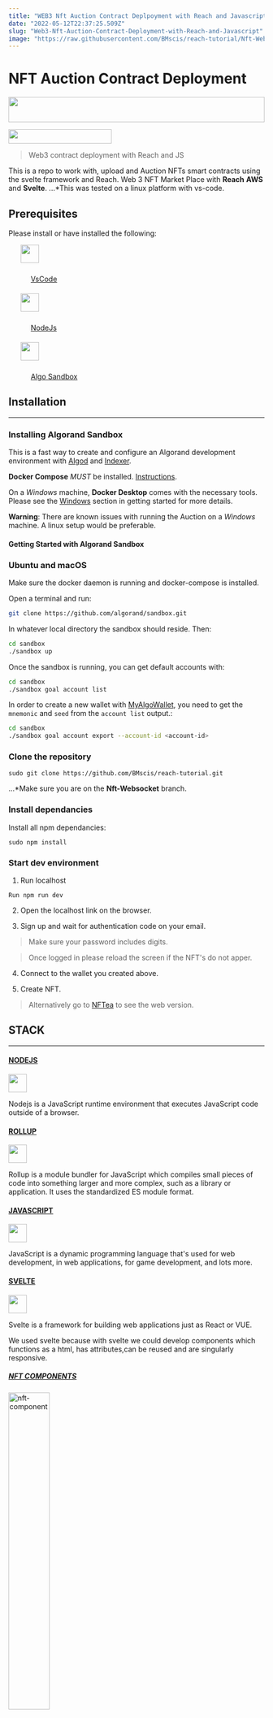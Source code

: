 ```yaml
---
title: "WEB3 Nft Auction Contract Deplpoyment with Reach and Javascript"
date: "2022-05-12T22:37:25.509Z"
slug: "Web3-Nft-Auction-Contract-Deployment-with-Reach-and-Javascript"
image: "https://raw.githubusercontent.com/BMscis/reach-tutorial/Nft-Websocket/src/nftea-assets/assets/article/cover-hashnode.png"
---
```

# NFT Auction Contract Deployment

<p align="left">
<a href="https://github.com/BMscis/reach-tutorial/" target="_blank" rel="noreferrer"><img src="https://raw.githubusercontent.com/BMscis/reach-tutorial/Nft-Websocket/src/nftea-assets/assets/article/js-reach-algo-eth.svg" width="100%" height="50px" style="width:100%;height:50px; alt="logo" /></a>
</p>

<a href="https://www.twitter.com/BMscis" target="_blank" rel="noreferrer"><img width="203px" height="28px"
src="https://img.shields.io/twitter/follow/BMscis?logo=twitter&style=for-the-badge&color=0891b2&labelColor=1c1917"
style="width:203px;height:28px;"/></a>
> Web3 contract deployment with Reach and JS



This is a repo to work with, upload and Auction NFTs smart contracts using the svelte framework and Reach.
Web 3 NFT Market Place with **Reach** **AWS** and **Svelte**.
...*This was tested on a linux platform with vs-code.

## Prerequisites
Please install or have installed the following:
<ul style="list-style:none;">
    <li >
    <a href="https://code.visualstudio.com/download" target="_blank" rel="noreferrer"><img style="width:36px;height:36px;margin-right:20px;"
    width="36px" height="36px" src="https://raw.githubusercontent.com/BMscis/reach-tutorial/Nft-Websocket/src/nftea-assets/assets/article/vscode.svg" 
    /><p style="margin:20px">VsCode</p></a>
    </li>
    <li>
    <a href="https://nodejs.org/en/download/" target="_blank" rel="noreferrer"><img style="width:36px;height:36px;margin-right:20px;"
    width="36px" height="36px" src="https://raw.githubusercontent.com/BMscis/reach-tutorial/Nft-Websocket/src/nftea-assets/assets/article/nodejs-icon.svg" 
    /><p style="margin:20px">NodeJs</p></a>
    </li>
    <li>
    <a href="https://github.com/algorand/sandbox" target="_blank" rel="noreferrer"><img style="width:36px;height:36px;margin-right:20px;"
    width="36px" height="36px" src="https://raw.githubusercontent.com/BMscis/reach-tutorial/Nft-Websocket/src/nftea-assets/assets/article/algo-icon.svg" 
    /><p style="margin:20px">Algo Sandbox</p></a>
    </li>
</ul>

## Installation
___

### Installing Algorand Sandbox

This is a fast way to create and configure an Algorand development environment with [Algod](https://github.com/algorand/go-algorand) and [Indexer](https://github.com/algorand/indexer).


**Docker Compose** _MUST_ be installed. [Instructions](https://docs.docker.com/compose/install/).

On a _Windows_ machine, **Docker Desktop** comes with the necessary tools. Please see the [Windows](#windows) section in getting started for more details.

**Warning**: There are known issues with running the Auction on a _Windows_ machine. A linux setup would be preferable.

#### Getting Started with Algorand Sandbox

### Ubuntu and macOS

Make sure the docker daemon is running and docker-compose is installed.

Open a terminal and run:

```bash
git clone https://github.com/algorand/sandbox.git
```

In whatever local directory the sandbox should reside. Then:

```bash
cd sandbox
./sandbox up
```

Once the sandbox is running, you can get default accounts with:

```bash
cd sandbox
./sandbox goal account list
```

In order to create a new wallet with [MyAlgoWallet](https://wallet.myalgo.com/), you need to get the `mnemonic` and `seed` from the `account list` output.:


```bash
cd sandbox
./sandbox goal account export --account-id <account-id> 
```

### Clone the repository

```shell
sudo git clone https://github.com/BMscis/reach-tutorial.git
```
...*Make sure you are on the **Nft-Websocket** branch.


### Install dependancies
Install all npm dependancies:


```shell
sudo npm install
````

### Start dev environment
1. Run localhost


```shell
Run npm run dev
```


2. Open the localhost link on the browser.

3. Sign up and wait for authentication code on your email.

> Make sure your password includes digits.

> Once logged in please reload the screen if the NFT's do not apper.

4. Connect to the wallet you created above.

6. Create NFT.

> Alternatively go to [NFTea](https://bmscis.github.io/reach-tutorial/) to see the web version.

## STACK
___
<p>
    <a href="https://nodejs.org/en/" target="_blank" rel="noreferrer"><span><h4>NODEJS</h4></span><span>
    <img style="width:36px;height:36px;margin-right:20px;" width="36px" height="36px"
    src="https://raw.githubusercontent.com/BMscis/reach-tutorial/Nft-Websocket/src/nftea-assets/assets/article/nodejs-icon.svg" 
    />
    </span></a>
</p>
Nodejs is a JavaScript runtime environment that executes JavaScript code outside of a browser.

<p>
    <a href="https://www.npmjs.com/package/rollup" target="_blank" rel="noreferrer"><span><h4>ROLLUP</h4></span><span>
    <img style="width:36px;height:36px;margin-right:20px;" width="36px" height="36px" width="36px" height="36px"
    src="https://raw.githubusercontent.com/BMscis/reach-tutorial/Nft-Websocket/src/nftea-assets/assets/article/rollup-icon.png" 
    />
    </span></a>
</p>
Rollup is a module bundler for JavaScript which compiles small pieces of code into something larger and more complex, such as a library or application. It uses the standardized ES module format.

<p>
    <a href="https://www.javascript.com/" target="_blank" rel="noreferrer"><span><h4>JAVASCRIPT</h4></span><span>
    <img style="width:36px;height:36px;margin-right:20px;" width="36px" height="36px"
    src="https://raw.githubusercontent.com/BMscis/reach-tutorial/Nft-Websocket/src/nftea-assets/assets/article/js-logo.svg" 
    />
    </span></a>
</p>
JavaScript is a dynamic programming language that's used for web development, in web applications, for game development, and lots more.

<p>
    <a href="https://svelte.dev/" target="_blank" rel="noreferrer"><span><h4>SVELTE</h4></span><span>
    <img style="width:36px;height:36px;margin-right:20px;"
    src="https://raw.githubusercontent.com/BMscis/reach-tutorial/Nft-Websocket/src/nftea-assets/assets/article/svelte-icon.svg" 
    />
    </span></a>
</p>
Svelte is a framework for building web applications just as React or VUE.

We used svelte because with svelte we could develop components which functions as a html, has attributes,can be reused and are singularly responsive.

##### [NFT COMPONENTS](https://github.com/BMscis/reach-tutorial/blob/Nft-Algo/src/Components/)

<p align="left">
<img src="https://raw.githubusercontent.com/BMscis/reach-tutorial/Nft-Websocket/src/nftea-assets/assets/article/nftCard.gif" width="40%"  alt="nft-component" />
</p>

With this design, we were able to define one component and reuse it for all possible nfts.
In this sense, the application is a Single Page Application. Meaning the page is separated into components that reload individually and don't require a full page reload.

##### SVELTE STORES

<p align="left">
<img src="https://raw.githubusercontent.com/BMscis/reach-tutorial/Nft-Websocket/src/nftea-assets/assets/article/storesDemo.gif" width="40%"  alt="svelte-store" />
</p>

Svelte also allows writables called stores that can be used to share data between components and can be used to trigger a signle component update when the store value changes.

Watch as the wallet value changes once we connect to the wallet.

### AUTHENTICATION AND STORAGE

<p align="left">
<img src="https://raw.githubusercontent.com/BMscis/reach-tutorial/Nft-Websocket/src/nftea-assets/assets/article/userSignUp.gif" width="60%"  alt="sign-up" />
</p>

Storage and authentication are handled by AWS Amplify.
NFTea uses [Amplify](https://aws.amazon.com/amplify/) to for backend queries.

NFTea uses [Amazon s3](https://aws.amazon.com/s3/) to store images.

NFTea uses [Amazon Authenticate](https://docs.amplify.aws/lib/auth/getting-started/q/platform/js/) to authenticate users.

<p>
    <a href="https://reach.sh/us/faq/" target="_blank" rel="noreferrer"><span><h3>REACH</h3></span><span>
    <img style="width:36px;height:36px;margin-right:20px;"
    src="https://raw.githubusercontent.com/BMscis/reach-tutorial/Nft-Websocket/src/nftea-assets/assets/article/reach-icon.svg" 
    />
    </span></a>
</p>

Reach is a blockchain development program that allows us to create and manage smart contracts on the blockchain.

Reach compiles to a javascript module that can be imported into the project just like any other javascript module.

1. Reach smart contract code is written in a javascript like syntax and can be easily tested.

2. Reach allows the programmer to write single code in .sh and it will compile it to mjs. 

3. Reach handles the backend deployment of the contract and therefore it can be used simultaneously with multiple blockchains.


### CONNECT WALLET OPTION
<p align="left">
<img src="https://raw.githubusercontent.com/BMscis/reach-tutorial/Nft-Websocket/src/nftea-assets/assets/article/connectToAlgo.gif" width="60%"  alt="connect-algo" />
</p>

### UPLOAD NFT WITH ALGORAND
<p align="left">
<img src="https://raw.githubusercontent.com/BMscis/reach-tutorial/Nft-Websocket/src/nftea-assets/assets/article/websocketReloadALGO.gif" width="60%"  alt="connect-algo" />
</p>

### UPLOAD NFT WITH ETHERIUM
<img src="https://raw.githubusercontent.com/BMscis/reach-tutorial/Nft-Websocket/src/nftea-assets/assets/article/websocketReloadETH.gif" width="60%"  alt="connect-algo" />
</p>